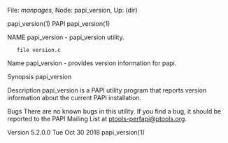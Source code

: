 File: *manpages*,  Node: papi_version,  Up: (dir)

papi_version(1)                      PAPI                      papi_version(1)



NAME
       papi_version - papi_version utility.

       file version.c

Name
       papi_version - provides version information for papi.

Synopsis
       papi_version

Description
       papi_version is a PAPI utility program that reports version information
       about the current PAPI installation.

Bugs
       There are no known bugs in this utility. If you find a bug, it should
       be reported to the PAPI Mailing List at ptools-perfapi@ptools.org.



Version 5.2.0.0                 Tue Oct 30 2018                papi_version(1)
